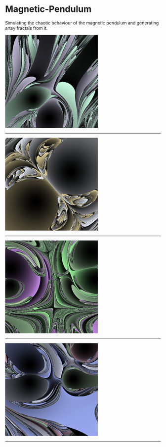 # Magnetic-Pendulum
Simulating the chaotic behaviour of the magnetic pendulum and generating artsy fractals from it. 

<img src="https://github.com/leungjch/Magnetic-Pendulum/blob/master/screenshots/20190709-162844.bmp" width="300">

- - - -
<img src="https://github.com/leungjch/Magnetic-Pendulum/blob/master/screenshots/20190713-184249.bmp" width="300">

- - - -
<img src="https://github.com/leungjch/Magnetic-Pendulum/blob/master/screenshots/20190709-153804.bmp" width="300">

- - - -
<img src="https://github.com/leungjch/Magnetic-Pendulum/blob/master/screenshots/20190709-181838.bmp" width="300">

- - - -
